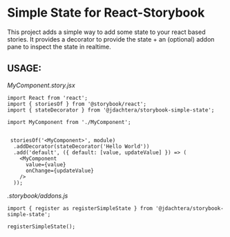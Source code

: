 Simple State for React-Storybook
================================

This project adds a simple way to add some state to your react based stories.
It provides a decorator to provide the state + an (optional) addon pane to inspect the state in realtime.

USAGE:
------

*MyComponent.story.jsx*

```
import React from 'react';
import { storiesOf } from '@storybook/react';
import { stateDecorator } from '@jdachtera/storybook-simple-state';

import MyComponent from './MyComponent';


 storiesOf('<MyComponent>', module)
  .addDecorator(stateDecorator('Hello World'))
  .add('default', ({ default: [value, updateValue] }) => (
    <MyComponent
      value={value}
      onChange={updateValue}
    />
  ));
```

*.storybook/addons.js*
```
import { register as registerSimpleState } from '@jdachtera/storybook-simple-state';

registerSimpleState();
```

